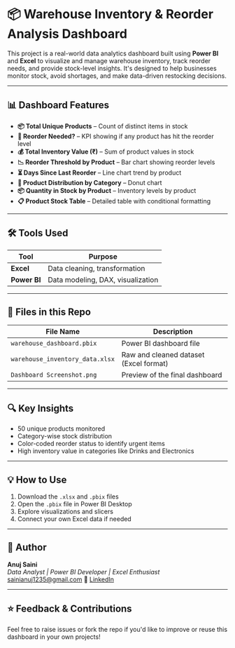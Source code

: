 # 📦 Warehouse Inventory & Reorder Analysis Dashboard

This project is a real-world data analytics dashboard built using **Power BI** and **Excel** to visualize and manage warehouse inventory, track reorder needs, and provide stock-level insights. It's designed to help businesses monitor stock, avoid shortages, and make data-driven restocking decisions.

---

## 📊 Dashboard Features

- **📦 Total Unique Products** – Count of distinct items in stock
- **🚨 Reorder Needed?** – KPI showing if any product has hit the reorder level
- **💰 Total Inventory Value (₹)** – Sum of product values in stock
- **📉 Reorder Threshold by Product** – Bar chart showing reorder levels
- **⏳ Days Since Last Reorder** – Line chart trend by product
- **🎯 Product Distribution by Category** – Donut chart
- **📦 Quantity in Stock by Product** – Inventory levels by product
- **📋 Product Stock Table** – Detailed table with conditional formatting

---

## 🛠 Tools Used

| Tool       | Purpose                              |
|------------|--------------------------------------|
| **Excel**  | Data cleaning, transformation        |
| **Power BI** | Data modeling, DAX, visualization  |

---

## 📁 Files in this Repo

| File Name                       | Description                             |
|--------------------------------|-----------------------------------------|
| `warehouse_dashboard.pbix`     | Power BI dashboard file                 |
| `warehouse_inventory_data.xlsx`| Raw and cleaned dataset (Excel format)  |
| `Dashboard Screenshot.png`     | Preview of the final dashboard          |

---

## 🔍 Key Insights

- 50 unique products monitored
- Category-wise stock distribution
- Color-coded reorder status to identify urgent items
- High inventory value in categories like Drinks and Electronics

---

## 💡 How to Use

1. Download the `.xlsx` and `.pbix` files
2. Open the `.pbix` file in Power BI Desktop
3. Explore visualizations and slicers
4. Connect your own Excel data if needed

---

## 🚀 Author

**Anuj Saini**  
_Data Analyst | Power BI Developer | Excel Enthusiast_  
sainianuj1235@gmail.com
🔗 [LinkedIn](https://linkedin.com/in/anuj-saini) 

---
## ⭐ Feedback & Contributions

Feel free to raise issues or fork the repo if you'd like to improve or reuse this dashboard in your own projects!

